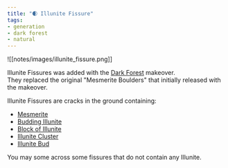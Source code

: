 ```yaml
---
title: "🌒 Illunite Fissure"
tags:
- generation
- dark forest
- natural
---
```


![[notes/images/illunite_fissure.png]]

Illunite Fissures was added with the [Dark Forest](notes/makeover/dark_forest) makeover.  
They replaced the original "Mesmerite Boulders" that initially released with the makeover.  

Illunite Fissures are cracks in the ground containing:
- [Mesmerite](notes/block/mesmerite)
- [Budding Illunite](notes/block/budding_illunite)
- [Block of Illunite](notes/block/illunite_block)
- [Illunite Cluster](notes/block/illunite_cluster.md)
- [Illunite Bud](notes/block/illunite_bud)

You may some across some fissures that do not contain any Illunite.

